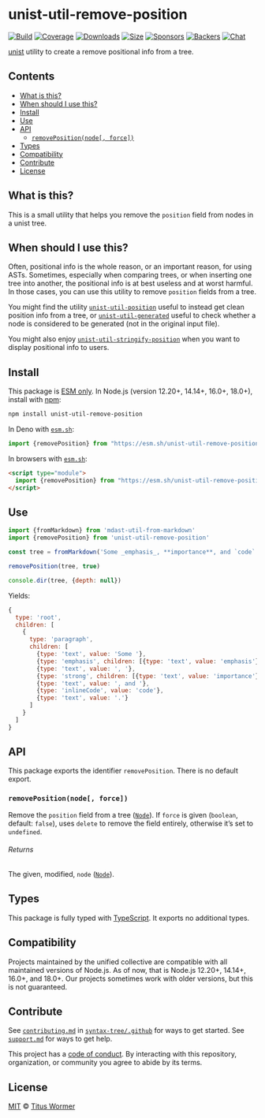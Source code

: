 # unist-util-remove-position

[![Build][build-badge]][build]
[![Coverage][coverage-badge]][coverage]
[![Downloads][downloads-badge]][downloads]
[![Size][size-badge]][size]
[![Sponsors][sponsors-badge]][collective]
[![Backers][backers-badge]][collective]
[![Chat][chat-badge]][chat]

[unist][] utility to create a remove positional info from a tree.

## Contents

*   [What is this?](#what-is-this)
*   [When should I use this?](#when-should-i-use-this)
*   [Install](#install)
*   [Use](#use)
*   [API](#api)
    *   [`removePosition(node[, force])`](#removepositionnode-force)
*   [Types](#types)
*   [Compatibility](#compatibility)
*   [Contribute](#contribute)
*   [License](#license)

## What is this?

This is a small utility that helps you remove the `position` field from nodes in
a unist tree.

## When should I use this?

Often, positional info is the whole reason, or an important reason, for using
ASTs.
Sometimes, especially when comparing trees, or when inserting one tree into
another, the positional info is at best useless and at worst harmful.
In those cases, you can use this utility to remove `position` fields from a
tree.

You might find the utility [`unist-util-position`][unist-util-position]
useful to instead get clean position info from a tree, or
[`unist-util-generated`][unist-util-generated] useful to check whether a node is
considered to be generated (not in the original input file).

You might also enjoy
[`unist-util-stringify-position`][unist-util-stringify-position] when you want
to display positional info to users.

## Install

This package is [ESM only][esm].
In Node.js (version 12.20+, 14.14+, 16.0+, 18.0+), install with [npm][]:

```sh
npm install unist-util-remove-position
```

In Deno with [`esm.sh`][esmsh]:

```js
import {removePosition} from "https://esm.sh/unist-util-remove-position@4"
```

In browsers with [`esm.sh`][esmsh]:

```html
<script type="module">
  import {removePosition} from "https://esm.sh/unist-util-remove-position@4?bundle"
</script>
```

## Use

```js
import {fromMarkdown} from 'mdast-util-from-markdown'
import {removePosition} from 'unist-util-remove-position'

const tree = fromMarkdown('Some _emphasis_, **importance**, and `code`.')

removePosition(tree, true)

console.dir(tree, {depth: null})
```

Yields:

```js
{
  type: 'root',
  children: [
    {
      type: 'paragraph',
      children: [
        {type: 'text', value: 'Some '},
        {type: 'emphasis', children: [{type: 'text', value: 'emphasis'}]},
        {type: 'text', value: ', '},
        {type: 'strong', children: [{type: 'text', value: 'importance'}]},
        {type: 'text', value: ', and '},
        {type: 'inlineCode', value: 'code'},
        {type: 'text', value: '.'}
      ]
    }
  ]
}
```

## API

This package exports the identifier `removePosition`.
There is no default export.

### `removePosition(node[, force])`

Remove the `position` field from a tree ([`Node`][node]).
If `force` is given (`boolean`, default: `false`), uses `delete` to remove the
field entirely, otherwise it’s set to `undefined`.

###### Returns

The given, modified, `node` ([`Node`][node]).

## Types

This package is fully typed with [TypeScript][].
It exports no additional types.

## Compatibility

Projects maintained by the unified collective are compatible with all maintained
versions of Node.js.
As of now, that is Node.js 12.20+, 14.14+, 16.0+, and 18.0+.
Our projects sometimes work with older versions, but this is not guaranteed.

## Contribute

See [`contributing.md`][contributing] in [`syntax-tree/.github`][health] for
ways to get started.
See [`support.md`][support] for ways to get help.

This project has a [code of conduct][coc].
By interacting with this repository, organization, or community you agree to
abide by its terms.

## License

[MIT][license] © [Titus Wormer][author]

<!-- Definitions -->

[build-badge]: https://github.com/syntax-tree/unist-util-remove-position/workflows/main/badge.svg

[build]: https://github.com/syntax-tree/unist-util-remove-position/actions

[coverage-badge]: https://img.shields.io/codecov/c/github/syntax-tree/unist-util-remove-position.svg

[coverage]: https://codecov.io/github/syntax-tree/unist-util-remove-position

[downloads-badge]: https://img.shields.io/npm/dm/unist-util-remove-position.svg

[downloads]: https://www.npmjs.com/package/unist-util-remove-position

[size-badge]: https://img.shields.io/bundlephobia/minzip/unist-util-remove-position.svg

[size]: https://bundlephobia.com/result?p=unist-util-remove-position

[sponsors-badge]: https://opencollective.com/unified/sponsors/badge.svg

[backers-badge]: https://opencollective.com/unified/backers/badge.svg

[collective]: https://opencollective.com/unified

[chat-badge]: https://img.shields.io/badge/chat-discussions-success.svg

[chat]: https://github.com/syntax-tree/unist/discussions

[npm]: https://docs.npmjs.com/cli/install

[esm]: https://gist.github.com/sindresorhus/a39789f98801d908bbc7ff3ecc99d99c

[esmsh]: https://esm.sh

[typescript]: https://www.typescriptlang.org

[license]: license

[author]: https://wooorm.com

[health]: https://github.com/syntax-tree/.github

[contributing]: https://github.com/syntax-tree/.github/blob/main/contributing.md

[support]: https://github.com/syntax-tree/.github/blob/main/support.md

[coc]: https://github.com/syntax-tree/.github/blob/main/code-of-conduct.md

[unist]: https://github.com/syntax-tree/unist

[node]: https://github.com/syntax-tree/unist#node

[unist-util-position]: https://github.com/syntax-tree/unist-util-position

[unist-util-generated]: https://github.com/syntax-tree/unist-util-generated

[unist-util-stringify-position]: https://github.com/syntax-tree/unist-util-stringify-position
